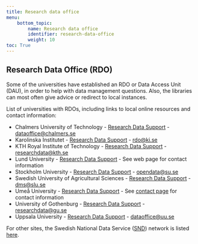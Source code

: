 ```yaml
---
title: Research data office
menu:
    bottom_topic:
        name: Research data office
        identifier: research-data-office
        weight: 10
toc: True
---
```


## Research Data Office (RDO)

Some of the universities have established an RDO or Data Access Unit (DAU), in order to help with data management questions. Also, the libraries can most often give advice or redirect to local instances.

List of universities with RDOs, including links to local online resources and contact information:

* Chalmers University of Technology - [Research Data Support](https://www.lib.chalmers.se/en/publish-and-analyse/open-access/research-data/) - <dataoffice@chalmers.se>
* Karolinska Institutet - [Research Data Support](https://staff.ki.se/research-data-management) - <rdo@ki.se>
* KTH Royal Institute of Technology - [Research Data Support](https://www.kth.se/en/biblioteket/publicera-analysera/hantera-forskningsdata/) - <researchdata@kth.se>
* Lund University - [Research Data Support](https://www.lub.lu.se/en/services-and-support/research-data/contacts-and-research-data-initiatives) - See web page for contact information
* Stockholm University - [Research Data Support](https://www.su.se/staff/researchers/research-data) - <opendata@su.se>
* Swedish University of Agricultural Sciences - [Research Data Support](https://www.slu.se/en/subweb/library/publish-and-analyse/archiving-and-publishing-research-data) - <dms@slu.se>
* Umeå University - [Research Data Support](https://www.umu.se/en/library/research-data/) - See [contact page](https://www.umu.se/en/library/research-data/organisation-and-contacts/) for contact information
* University of Gothenburg - [Research Data Support](https://medarbetarportalen.gu.se/service-stod/hantering-av-forskningsdata/?languageId=100001) - <researchdata@gu.se>
* Uppsala University - [Research Data Support](https://mp.uu.se/en/web/info/forska/forskningsdata) - <dataoffice@uu.se>

For other sites, the Swedish National Data Service ([SND](https://snd.gu.se/en)) network is listed [here](https://snd.gu.se/en/about-us/snd-network).
